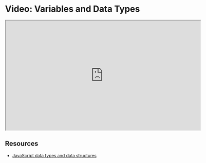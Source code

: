 # Video: Variables and Data Types

<iframe src="https://player.vimeo.com/video/546130814?title=0&byline=0&portrait=0" width="640" height="360" allowfullscreen="allowfullscreen" allow="autoplay; fullscreen; picture-in-picture"></iframe>

## Resources

- [JavaScript data types and data structures](https://developer.mozilla.org/en-US/docs/Web/JavaScript/Data_structures)
